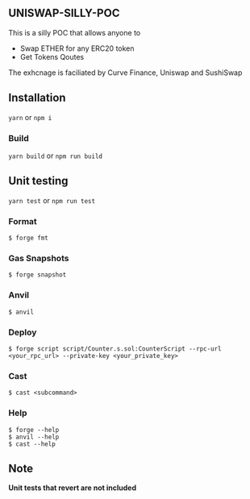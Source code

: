 ## UNISWAP-SILLY-POC

This is a silly POC that allows anyone to

- Swap ETHER for any ERC20 token
- Get Tokens Qoutes

The exhcnage is faciliated by Curve Finance, Uniswap and SushiSwap

## Installation

`yarn` or `npm i`

### Build

`yarn build` or `npm run build`

## Unit testing

`yarn test` or `npm run test`

### Format

```shell
$ forge fmt
```

### Gas Snapshots

```shell
$ forge snapshot
```

### Anvil

```shell
$ anvil
```

### Deploy

```shell
$ forge script script/Counter.s.sol:CounterScript --rpc-url <your_rpc_url> --private-key <your_private_key>
```

### Cast

```shell
$ cast <subcommand>
```

### Help

```shell
$ forge --help
$ anvil --help
$ cast --help
```

## Note

**Unit tests that revert are not included**
